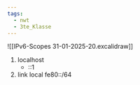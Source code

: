 ```yaml
---
tags:
  - nwt
  - 3te_Klasse
---
```

![[IPv6-Scopes 31-01-2025-20.excalidraw]]
1. localhost
	- ::1
2. link local fe80::/64